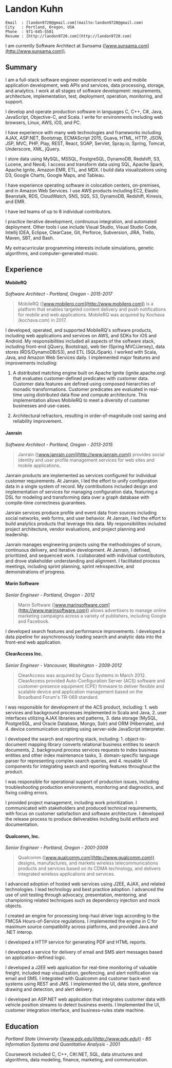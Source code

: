 # Landon Kuhn

    Email  : [landon9720@gmail.com](mailto:landon9720@gmail.com)
    City   : Portland, Oregon, USA
    Phone  : 971-645-5501
    Resume : [http://landon9720.com](http://landon9720.com)

I am currently Software Architect at Sunsama ([www.sunsama.com](http://www.sunsama.com)).

## Summary

I am a full-stack software engineer experienced in web and mobile application development, web APIs and services, data processing, storage, and analytics. I work at all stages of software development: requirements, architecture, implementation, test, deployment, operation, monitoring, and support.

I develop and operate production software in languages C, C++, C#, Java, JavaScript, Objective-C, and Scala. I write for environments including web browsers, Linux, AWS, iOS, and PC.

I have experience with many web technologies and frameworks including AJAX, ASP.NET, Bootstrap, ECMAScript 2015, Guava, HTML, HTTP, JSON, JSP, MVC, PHP, Play, REST, React, SOAP, Servlet, Spray.io, Spring, Tomcat, Underscore, XML, jQuery.

I store data using MySQL, MSSQL, PostgreSQL, DynamoDB, Redshift, S3, Lucene, and Neo4j. I access and transform data using SQL, Apache Spark, Apache Ignite, Amazon EMR, ETL, and MDX. I build data visualizations using D3, Google Charts, Google Maps, and Tableau.

I have experience operating software in colocation centers, on-premises, and in Amazon Web Services. I use AWS products including EC2, Elastic Beanstalk, RDS, CloudWatch, SNS, SQS, S3, DynamoDB, Redshift, Kinesis, and EMR.

I have led teams of up to 8 individual contributors.

I practice iterative development, continuous integration, and automated deployment. Other tools I use include Visual Studio, Visual Studio Code, Intellij IDEA, Eclipse, ClearCase, Git, Perforce, Subversion, JIRA, Trello, Maven, SBT, and Bash.

My extracurricular programming interests include simulations, genetic algorithms, and computer-generated music.

## Experience

#### MobileRQ

*Software Architect - Portland, Oregon - 2015-2017*

> MobileRQ ([www.mobilerq.com](http://www.mobilerq.com)) is a platform that enables targeted content delivery and push notifications for mobile and web applications. MobileRQ was acquired by Kochava (kochava.com) in 2017.

I developed, operated, and supported MobileRQ's software products, including web applications and services on AWS, and SDKs for iOS and Android. My responsibilities included all aspects of the software stack, including front-end (jQuery, Bootstrap), web tier (Spring MVC/Jersey), data stores (RDS/DynamoDB/S3), and ETL (SQL/Spark). I worked with Scala, Java, and Amazon Web Services daily. I implemented major features and improvements including:

1. A distributed matching engine built on Apache Ignite (ignite.apache.org) that evaluates customer-defined predicates with customer data. Customer data features are defined using composed hierarchies of monadic transformations. Customer predicates are evaluated in real-time using distributed data flow and compute architecture. This implementation allows MobileRQ to meet a diversity of customer businesses and use-cases.

2. Architectural refractors, resulting in order-of-magnitude cost saving and reliability improvement.

#### Janrain

*Software Architect - Portland, Oregon - 2013-2015*

> Janrain ([www.janrain.com](http://www.janrain.com)) provides social identity and user profile management services for web sites and mobile applications.

Janrain products are implemented as services configured for individual customer requirements. At Janrain, I led the effort to unify configuration data in a single system of record. My contributions included design and implementation of services for managing configuration data, featuring a DSL for modeling and transforming data over a graph database with compile-time correctness guarantees.

Janrain services produce profile and event data from sources including social networks, web forms, and user behavior. At Janrain, I led the effort to build analytics products that leverage this data. My responsibilities included project architecture, vendor evaluations, and project planning and leadership.

Janrain manages engineering projects using the methodologies of scrum, continuous delivery, and iterative development. At Janrain, I defined, prioritized, and sequenced work. I collaborated with individual contributors, and drove stakeholder understanding and alignment. I facilitated process meetings, including sprint planning, sprint retrospective, and demonstrations of progress.

#### Marin Software

*Senior Engineer - Portland, Oregon - 2012*

> Marin Software ([www.marinsoftware.com](http://www.marinsoftware.com)) allows advertisers to manage online marketing campaigns across a variety of publishers, including Google and Facebook.

I developed search features and performance improvements. I developed a data pipeline for asynchronously loading search and analytic data into the front-end web application.

#### ClearAccess Inc.

*Senior Engineer - Vancouver, Washington - 2009-2012*

> ClearAccess was acquired by Cisco Systems in March 2012. ClearAccess provided Auto-Configuration Server (ACS) software and customer-presence equipment (CPE) firmware to deliver flexible and scalable device and application management based on the Broadband Forum's TR-069 standard.

I was responsible for development of the ACS product, including: 1. web services and background processes implemented in Scala and Java, 2. user interfaces utilizing AJAX libraries and patterns, 3. data storage (MySQL, PostgreSQL, and Oracle Database, Mongo, Solr) and ORM (Hibernate), and 4. device communication scripting using server-side JavaScript interpreter.

I developed the search and reporting stack, including: 1. object-to-document mapping library converts relational business entities to search documents, 2. background process services requests to index business entities and other index maintenance tasks, 3. domain-specific language parser for representing complex search queries, and 4. reusable UI components for integrating search and reporting features throughout the product.

I was responsible for operational support of production issues, including troubleshooting production environments, monitoring and diagnostics, and fixing coding errors.

I provided project management, including work prioritization. I communicated with stakeholders and produced technical requirements, with focus on customer satisfaction and software architecture. I developed the release process to produce deliverables including build artifacts and documentation.

#### Qualcomm, Inc.

*Senior Engineer - Portland, Oregon - 2001-2009*

> Qualcomm ([www.qualcomm.com](http://www.qualcomm.com)) designs, manufactures, and markets wireless telecommunications products and services based on its CDMA technology, and delivers integrated wireless applications and services.

I advanced adoption of hosted web services using J2EE, AJAX, and related technologies. I lead technology and best practice adoption. I advanced the use of unit testing through advocacy, presentation, mentoring, and championing related techniques such as dependency injection and mock objects.

I created an engine for processing long-haul driver logs according to the FMCSA Hours-of-Service regulations. I implemented the engine in C for maximum source compatibility across platforms, and provided Java and .NET interop.

I developed a HTTP service for generating PDF and HTML reports.

I developed a service for delivery of email and SMS alert messages based on application-defined logic.

I developed a J2EE web application for real-time monitoring of valuable freight, included map visualization, geofencing, and alert notification via email and SMS. I integrated with Qualcomm and customer back-end systems using REST and JMS. I implemented the UI, data store, geofence drawing and detection, and alert delivery.

I developed an ASP.NET web application that integrates customer data with vehicle position streams to detect business events. I Implemented the UI, customer integration interface, and business-rules state machine.

## Education

*Portland State University ([www.pdx.edu](http://www.pdx.edu)) - BS Information Systems and Quantitative Analysis - 2001*

Coursework included C, C++, C#/.NET, SQL, data structures and algorithms, data modeling, finance, marketing, and communication.